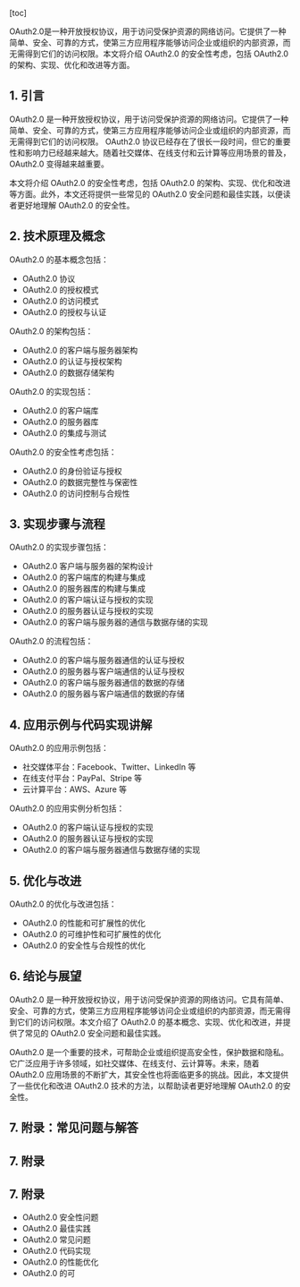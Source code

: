 
[toc]                    
                
                
OAuth2.0是一种开放授权协议，用于访问受保护资源的网络访问。它提供了一种简单、安全、可靠的方式，使第三方应用程序能够访问企业或组织的内部资源，而无需得到它们的访问权限。本文将介绍 OAuth2.0 的安全性考虑，包括 OAuth2.0 的架构、实现、优化和改进等方面。

## 1. 引言

 OAuth2.0 是一种开放授权协议，用于访问受保护资源的网络访问。它提供了一种简单、安全、可靠的方式，使第三方应用程序能够访问企业或组织的内部资源，而无需得到它们的访问权限。 OAuth2.0 协议已经存在了很长一段时间，但它的重要性和影响力已经越来越大。随着社交媒体、在线支付和云计算等应用场景的普及，OAuth2.0 变得越来越重要。

本文将介绍 OAuth2.0 的安全性考虑，包括 OAuth2.0 的架构、实现、优化和改进等方面。此外，本文还将提供一些常见的 OAuth2.0 安全问题和最佳实践，以便读者更好地理解 OAuth2.0 的安全性。

## 2. 技术原理及概念

 OAuth2.0 的基本概念包括：

- OAuth2.0 协议
- OAuth2.0 的授权模式
- OAuth2.0 的访问模式
- OAuth2.0 的授权与认证

 OAuth2.0 的架构包括：

- OAuth2.0 的客户端与服务器架构
- OAuth2.0 的认证与授权架构
- OAuth2.0 的数据存储架构

 OAuth2.0 的实现包括：

- OAuth2.0 的客户端库
- OAuth2.0 的服务器库
- OAuth2.0 的集成与测试

 OAuth2.0 的安全性考虑包括：

- OAuth2.0 的身份验证与授权
- OAuth2.0 的数据完整性与保密性
- OAuth2.0 的访问控制与合规性

## 3. 实现步骤与流程

 OAuth2.0 的实现步骤包括：

- OAuth2.0 客户端与服务器的架构设计
- OAuth2.0 的客户端库的构建与集成
- OAuth2.0 的服务器库的构建与集成
- OAuth2.0 的客户端认证与授权的实现
- OAuth2.0 的服务器认证与授权的实现
- OAuth2.0 的客户端与服务器的通信与数据存储的实现

 OAuth2.0 的流程包括：

- OAuth2.0 的客户端与服务器通信的认证与授权
- OAuth2.0 的服务器与客户端通信的认证与授权
- OAuth2.0 的客户端与服务器通信的数据的存储
- OAuth2.0 的服务器与客户端通信的数据的存储

## 4. 应用示例与代码实现讲解

 OAuth2.0 的应用示例包括：

- 社交媒体平台：Facebook、Twitter、LinkedIn 等
- 在线支付平台：PayPal、Stripe 等
- 云计算平台：AWS、Azure 等

 OAuth2.0 的应用实例分析包括：

- OAuth2.0 的客户端认证与授权的实现
- OAuth2.0 的服务器认证与授权的实现
- OAuth2.0 的客户端与服务器通信与数据存储的实现


## 5. 优化与改进

OAuth2.0 的优化与改进包括：

- OAuth2.0 的性能和可扩展性的优化
- OAuth2.0 的可维护性和可扩展性的优化
- OAuth2.0 的安全性与合规性的优化

## 6. 结论与展望

 OAuth2.0 是一种开放授权协议，用于访问受保护资源的网络访问。它具有简单、安全、可靠的方式，使第三方应用程序能够访问企业或组织的内部资源，而无需得到它们的访问权限。本文介绍了 OAuth2.0 的基本概念、实现、优化和改进，并提供了常见的 OAuth2.0 安全问题和最佳实践。

 OAuth2.0 是一个重要的技术，可帮助企业或组织提高安全性，保护数据和隐私。它广泛应用于许多领域，如社交媒体、在线支付、云计算等。未来，随着 OAuth2.0 应用场景的不断扩大，其安全性也将面临更多的挑战。因此，本文提供了一些优化和改进 OAuth2.0 技术的方法，以帮助读者更好地理解 OAuth2.0 的安全性。

## 7. 附录：常见问题与解答

 

## 7. 附录

## 7. 附录

- OAuth2.0 安全性问题
- OAuth2.0 最佳实践
- OAuth2.0 常见问题
- OAuth2.0 代码实现
- OAuth2.0 的性能优化
- OAuth2.0 的可

